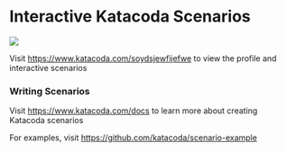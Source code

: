 # Interactive Katacoda Scenarios

[![](http://shields.katacoda.com/katacoda/soydsjewfijefwe/count.svg)](https://www.katacoda.com/soydsjewfijefwe "Get your profile on Katacoda.com")

Visit https://www.katacoda.com/soydsjewfijefwe to view the profile and interactive scenarios

### Writing Scenarios
Visit https://www.katacoda.com/docs to learn more about creating Katacoda scenarios

For examples, visit https://github.com/katacoda/scenario-example
